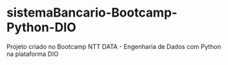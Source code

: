 # sistemaBancario-Bootcamp-Python-DIO
Projeto criado no Bootcamp NTT DATA - Engenharia de Dados com Python na plataforma DIO
